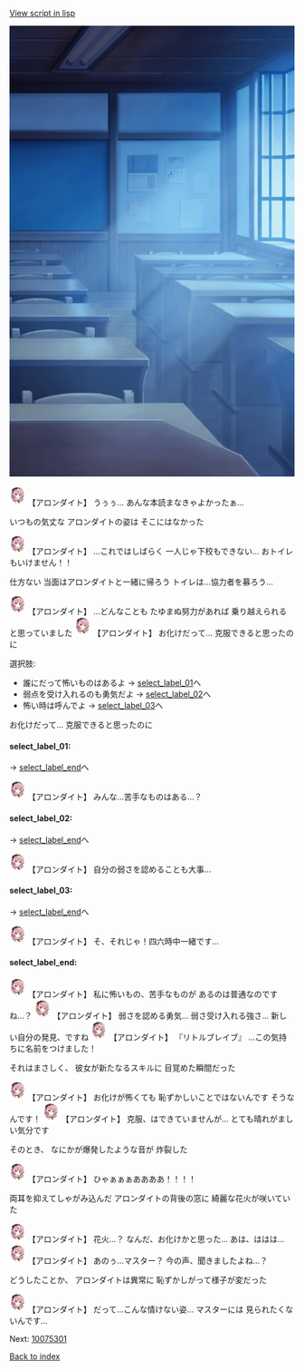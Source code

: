 [View script in lisp](../scripts/10075203.txt)

![classroom03_night.png](../images/backgrounds/classroom03_night.png)

<img src="../images/units/100751.png" alt="100751.png" height="34"/>
【アロンダイト】
うぅぅ…
あんな本読まなきゃよかったぁ…

いつもの気丈な
アロンダイトの姿は
そこにはなかった

<img src="../images/units/100751.png" alt="100751.png" height="34"/>
【アロンダイト】
…これではしばらく
一人じゃ下校もできない…
おトイレもいけません！！

仕方ない
当面はアロンダイトと一緒に帰ろう
トイレは…協力者を募ろう…

<img src="../images/units/100751.png" alt="100751.png" height="34"/>
【アロンダイト】
…どんなことも
たゆまぬ努力があれば
乗り越えられると思っていました

<img src="../images/units/100751.png" alt="100751.png" height="34"/>
【アロンダイト】
お化けだって…
克服できると思ったのに

選択肢:
- 誰にだって怖いものはあるよ → [select_label_01](#select_label_01)へ
- 弱点を受け入れるのも勇気だよ → [select_label_02](#select_label_02)へ
- 怖い時は呼んでよ → [select_label_03](#select_label_03)へ

お化けだって…
克服できると思ったのに

#### select_label_01:
 → [select_label_end](#select_label_end)へ

<img src="../images/units/100751.png" alt="100751.png" height="34"/>
【アロンダイト】
みんな…苦手なものはある…？

#### select_label_02:
 → [select_label_end](#select_label_end)へ

<img src="../images/units/100751.png" alt="100751.png" height="34"/>
【アロンダイト】
自分の弱さを認めることも大事…

#### select_label_03:
 → [select_label_end](#select_label_end)へ

<img src="../images/units/100751.png" alt="100751.png" height="34"/>
【アロンダイト】
そ、それじゃ！四六時中一緒です…

#### select_label_end:

<img src="../images/units/100751.png" alt="100751.png" height="34"/>
【アロンダイト】
私に怖いもの、苦手なものが
あるのは普通なのですね…？

<img src="../images/units/100751.png" alt="100751.png" height="34"/>
【アロンダイト】
弱さを認める勇気…
弱さ受け入れる強さ…
新しい自分の発見、ですね

<img src="../images/units/100751.png" alt="100751.png" height="34"/>
【アロンダイト】
『リトルブレイブ』
…この気持ちに名前をつけました！

それはまさしく、
彼女が新たなるスキルに
目覚めた瞬間だった

<img src="../images/units/100751.png" alt="100751.png" height="34"/>
【アロンダイト】
お化けが怖くても
恥ずかしいことではないんです
そうなんです！

<img src="../images/units/100751.png" alt="100751.png" height="34"/>
【アロンダイト】
克服、はできていませんが…
とても晴れがましい気分です

そのとき、
なにかが爆発したような音が
炸裂した

<img src="../images/units/100751.png" alt="100751.png" height="34"/>
【アロンダイト】
ひゃぁぁぁああああ！！！！

両耳を抑えてしゃがみ込んだ
アロンダイトの背後の窓に
綺麗な花火が咲いていた

<img src="../images/units/100751.png" alt="100751.png" height="34"/>
【アロンダイト】
花火…？
なんだ、お化けかと思った…
あは、ははは…

<img src="../images/units/100751.png" alt="100751.png" height="34"/>
【アロンダイト】
あのぅ…マスター？
今の声、聞きましたよね…？

どうしたことか、
アロンダイトは異常に
恥ずかしがって様子が変だった

<img src="../images/units/100751.png" alt="100751.png" height="34"/>
【アロンダイト】
だって…こんな情けない姿…
マスターには
見られたくないんです…


Next: [10075301](10075301.md)

[Back to index](index.md)
